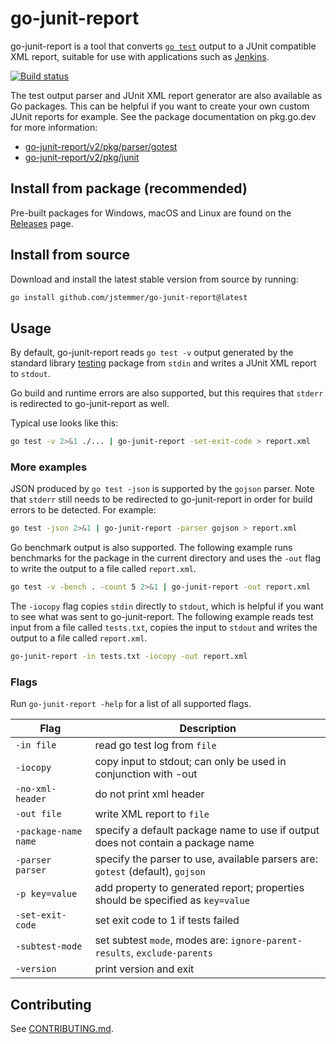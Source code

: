 # go-junit-report

go-junit-report is a tool that converts [`go test`] output to a JUnit compatible
XML report, suitable for use with applications such as [Jenkins].

[![Build status][github-actions-badge]][github-actions-link]

The test output parser and JUnit XML report generator are also available as Go
packages. This can be helpful if you want to create your own custom JUnit
reports for example. See the package documentation on pkg.go.dev for more
information:

- [go-junit-report/v2/pkg/parser/gotest]
- [go-junit-report/v2/pkg/junit]

## Install from package (recommended)

Pre-built packages for Windows, macOS and Linux are found on the [Releases]
page.

## Install from source

Download and install the latest stable version from source by running:

```bash
go install github.com/jstemmer/go-junit-report@latest
```

## Usage

By default, go-junit-report reads `go test -v` output generated by the standard
library [testing] package from `stdin` and writes a JUnit XML report to
`stdout`.

Go build and runtime errors are also supported, but this requires that `stderr`
is redirected to go-junit-report as well.

Typical use looks like this:

```bash
go test -v 2>&1 ./... | go-junit-report -set-exit-code > report.xml
```

### More examples

JSON produced by `go test -json` is supported by the `gojson` parser. Note that
`stderr` still needs to be redirected to go-junit-report in order for build
errors to be detected. For example:

```bash
go test -json 2>&1 | go-junit-report -parser gojson > report.xml
```

Go benchmark output is also supported. The following example runs benchmarks for
the package in the current directory and uses the `-out` flag to write the
output to a file called `report.xml`.

```bash
go test -v -bench . -count 5 2>&1 | go-junit-report -out report.xml
```

The `-iocopy` flag copies `stdin` directly to `stdout`, which is helpful if you
want to see what was sent to go-junit-report. The following example reads test
input from a file called `tests.txt`, copies the input to `stdout` and writes
the output to a file called `report.xml`.

```bash
go-junit-report -in tests.txt -iocopy -out report.xml
```

### Flags

Run `go-junit-report -help` for a list of all supported flags.

| Flag                 | Description                                                                     |
|----------------------|---------------------------------------------------------------------------------|
| `-in file`           | read go test log from `file`                                                    |
| `-iocopy`            | copy input to stdout; can only be used in conjunction with -out                 |
| `-no-xml-header`     | do not print xml header                                                         |
| `-out file`          | write XML report to `file`                                                      |
| `-package-name name` | specify a default package name to use if output does not contain a package name |
| `-parser parser`     | specify the parser to use, available parsers are: `gotest` (default), `gojson`  |
| `-p key=value`       | add property to generated report; properties should be specified as `key=value` |
| `-set-exit-code`     | set exit code to 1 if tests failed                                              |
| `-subtest-mode`      | set subtest `mode`, modes are: `ignore-parent-results`, `exclude-parents`       |
| `-version`           | print version and exit                                                          |

## Contributing

See [CONTRIBUTING.md].

[`go test`]: https://pkg.go.dev/cmd/go#hdr-Test_packages
[Jenkins]: https://www.jenkins.io/
[github-actions-badge]: https://github.com/jstemmer/go-junit-report/actions/workflows/main.yml/badge.svg
[github-actions-link]: https://github.com/jstemmer/go-junit-report/actions
[go-junit-report/v2/pkg/parser/gotest]: https://pkg.go.dev/github.com/jstemmer/go-junit-report/v2/pkg/parser/gotest
[go-junit-report/v2/pkg/junit]: https://pkg.go.dev/github.com/jstemmer/go-junit-report/v2/pkg/junit
[Releases]: https://github.com/jstemmer/go-junit-report/releases
[testing]: https://pkg.go.dev/testing
[CONTRIBUTING.md]: https://github.com/jstemmer/go-junit-report/blob/master/CONTRIBUTING.md
